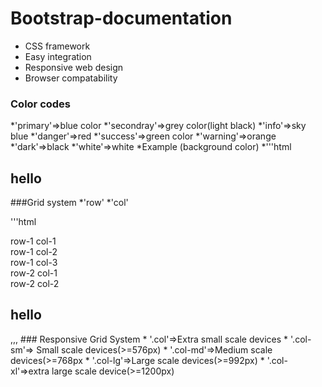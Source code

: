# Bootstrap-documentation
* CSS framework 
* Easy integration 
* Responsive web design 
* Browser compatability
### Color codes
*'primary'=>blue color
*'secondray'=>grey color(light black)
*'info'=>sky blue
*'danger'=>red
*'success'=>green color
*'warning'=>orange
*'dark'=>black
*'white'=>white
*Example (background color)
*'''html
<h2 class="bg-primary>blue colored background color</h2>
 '''
           
   Example(text color)
   ''' html 
   <h2 class ="text-primary">hello</h2>
   
   ###Grid system
   *'row'
   *'col'
   
   '''html 
   <body class="container">
	<div class="row r">
		<div class="col c">
			row-1 col-1
		</div>
		<div class="col c">
			row-1 col-2 
		</div>
		<div class="col c">
			row-1 col-3 
		</div>
	</div>
	<div class ="row r">
		<div class="col c">
			row-2 col-1
		</div>
		<div class="col c">
			row-2 col-2
		</div>
		<h2 class="text-primary">hello</h2>

</body>
,,,
### Responsive Grid System
* '.col'=>Extra small scale devices
* '.col-sm'=> Small scale devices(>=576px)
* '.col-md'=>Medium scale devices(>=768px
* '.col-lg'=>Large scale devices(>=992px)
* '.col-xl'=>extra large scale device(>=1200px)
